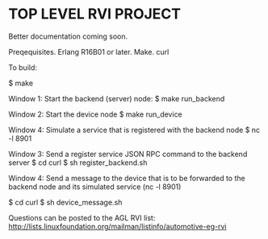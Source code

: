 # TOP LEVEL RVI PROJECT

Better documentation coming soon.

Preqequisites.
Erlang R16B01 or later.
Make.
curl


To build:

$ make 


Window 1: Start the backend (server) node:
$ make run_backend


Window 2: Start the device node
$ make run_device


Window 4: Simulate a service that is registered with the backend node
$ nc -l 8901

Window 3: Send a register service JSON RPC command to the backend server
$ cd curl
$ sh register_backend.sh

Window 4: Send a message to the device that is to be forwarded to the backend node
          and its simulated service (nc -l 8901)

$ cd curl
$ sh device_message.sh

Questions can be posted to the AGL RVI list:
http://lists.linuxfoundation.org/mailman/listinfo/automotive-eg-rvi

